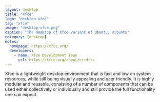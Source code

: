 ```yaml
---
layout: desktop
title: "Xfce"
logo: "desktop-xfce"
tag: "xfce"
image: "desktop-xfce.png"
caption: "The desktop of Xfce variant of Ubuntu, Xubuntu"
category: [desktop]
notes:
  homepage: https://xfce.org/
  developers:
    - name: Xfce Development Team
      url: https://xfce.org/about/credits
---
```


Xfce is a lightweight desktop environment that is fast and low on system resources, while still being visually appealing and user friendly. It is highly modular and reusable, consisting of a number of components that can be used either collectively or individually and still provide the full functionality one can expect.
